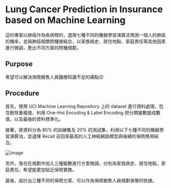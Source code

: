# Lung Cancer Prediction in Insurance based on Machine Learning

這份專案以肺癌作為疾病標的，選用七種不同的機器學習演算法預測一個人的肺癌的機率，並與肺癌相關險種做結合，以家族病史、居住地點、家庭責任等其他因素進行微調，產出不同方案的險種規劃。

## Purpose

希望可以解決保險銷售人員醫療知識不足的痛點😊

## Procedure

首先，使用 UCI Machine Learning Repository 上的 dataset 進行資料處理，包含刪除重複值、利用 One-Hot Encoding & Label Encoding 把分類變數變成數值，以及最後的資料標準化。  

接著，將資料分為 80% 的訓練集及 20% 的測試集，利用以下七種不同的機器學習演算法，並選擇 Recall 召回率最高的人工神經網路模型與後續的保險應用結合。

![image]()

另外，我也在規劃中加入三種變數進行方案微調，分別為家族病史、居住地點、家庭責任，希望能更加貼近保險實務。  

最後，設計出三種不同的保險方案，可以作為保險銷售人員規劃保單的依據。
